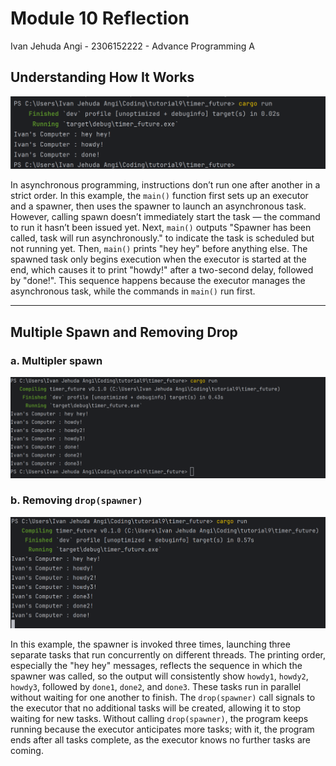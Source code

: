 #  Module 10 Reflection
Ivan Jehuda Angi - 2306152222 - Advance Programming A

## Understanding How It Works

![Screenshot](screenshot/screenshot1.png)


In asynchronous programming, instructions don’t run one after another in a strict order. In this example, the `main()` function first sets up an executor and a spawner, then uses the spawner to launch an asynchronous task. However, calling spawn doesn’t immediately start the task — the command to run it hasn’t been issued yet. Next, `main()` outputs "Spawner has been called, task will run asynchronously." to indicate the task is scheduled but not running yet. Then, `main()` prints "hey hey" before anything else. The spawned task only begins execution when the executor is started at the end, which causes it to print "howdy!" after a two-second delay, followed by "done!". This sequence happens because the executor manages the asynchronous task, while the commands in `main()` run first.

---

## Multiple Spawn and Removing Drop
### a. Multipler spawn
![Screenshot](screenshot/screenshot2.png)
### b. Removing `drop(spawner)`
![Screenshot](screenshot/screenshot3.png)

In this example, the spawner is invoked three times, launching three separate tasks that run concurrently on different threads. The printing order, especially the "hey hey" messages, reflects the sequence in which the spawner was called, so the output will consistently show `howdy1`, `howdy2`, `howdy3`, followed by `done1`, `done2`, and `done3`. These tasks run in parallel without waiting for one another to finish. The `drop(spawner)` call signals to the executor that no additional tasks will be created, allowing it to stop waiting for new tasks. Without calling `drop(spawner)`, the program keeps running because the executor anticipates more tasks; with it, the program ends after all tasks complete, as the executor knows no further tasks are coming.


